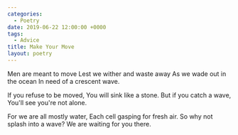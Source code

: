 ```yaml
---
categories:
  - Poetry
date: 2019-06-22 12:00:00 +0000
tags:
  - Advice
title: Make Your Move
layout: poetry
---
```


Men are meant to move
Lest we wither and waste away
As we wade out in the ocean
In need of a crescent wave.

If you refuse to be moved,
You will sink like a stone.
But if you catch a wave,
You'll see you're not alone.

For we are all mostly water,
Each cell gasping for fresh air.
So why not splash into a wave?
We are waiting for you there.
